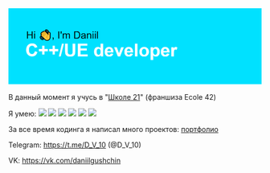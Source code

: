 <img src ="/header.png">

В данный момент я учусь в "<a href = "https://21-school.ru">Школе 21</a>" (франшиза Ecole 42)

Я умею:
[](https://img.shields.io/badge/?style=flat&logo=angular&logoColor=white&color=4AB197)
![](https://img.shields.io/badge/C++-OOP-00EEFF)
![](https://img.shields.io/badge/Git-General-9D9D9D)
![](https://img.shields.io/badge/English-Intermediate-FF2D00)
![](https://img.shields.io/badge/UE-C++-000000)
![](https://img.shields.io/badge/UE-Sound-000000)
![](https://img.shields.io/badge/UE-Materials-000000)


За все время кодинга я написал много проектов: <a href = "https://github.com/Divishka/school21_projects">портфолио</a>

<!--<a href="https://github.com/Divishka/school21_projects">
  <img align="center" style="margin:1rem 0.5rem" src="https://github-readme-stats.vercel.app/api/pin/?username=Divishka&repo=projects&title_color=ffffff&text_color=c9cacc&icon_color=4AB197&bg_color=1A2B34" />
</a>-->
Telegram: https://t.me/D_V_10 (@D_V_10)

VK: https://vk.com/daniilgushchin
